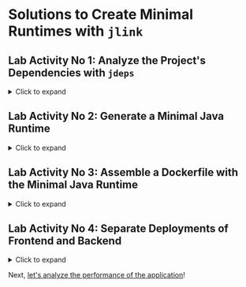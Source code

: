 # Solutions to Create Minimal Runtimes with `jlink`

## **Lab Activity No 1**: Analyze the Project's Dependencies with `jdeps`

<details>
<summary>Click to expand</summary>

After running:
```shell
# unix/macOS specific command
jdeps --class-path '../lib/*' --ignore-missing-deps --print-module-deps --multi-release 23 out/

# Windows specific commands
jdeps --class-path '..\lib\*' --ignore-missing-deps --print-module-deps --multi-release 23 out/
```

the output should be:

```shell
java.base,java.net.http,java.sql,jdk.httpserver
```
</details>

## **Lab Activity No 2**: Generate a Minimal Java Runtime

<details>
<summary>Click to expand</summary>

Final `jlink` command should look like:

```shell
jlink --add-modules java.base,java.net.http,java.sql,jdk.httpserver --no-man-pages --no-header-files --compress=zip-9 --output javaruntime
```
</details>

## **Lab Activity No 3**: Assemble a Dockerfile with the Minimal Java Runtime


<details>
<summary>Click to expand</summary>

```dockerfile
# Define your base image
FROM container-registry.oracle.com/java/openjdk:23-oraclelinux9 as jre-build

RUN $JAVA_HOME/bin/jlink \
--add-modules jdk.compiler,java.base,java.net.http,java.sql,jdk.httpserver\
--no-man-pages \
--no-header-files \
--compress=zip-9 \
--output javaruntime

# Define your base image
FROM oraclelinux:9-slim

ENV JAVA_HOME /usr/java/openjdk-23
ENV PATH $JAVA_HOME/bin:$PATH
COPY --from=jre-build /javaruntime $JAVA_HOME

WORKDIR app

# Continue with your application deployment
COPY ./lib /app/lib
COPY ./D_bday_jlink/src/main /app

RUN groupadd -r appuser && useradd -r -g appuser appuser
USER appuser

ENV JDK_JAVA_OPTIONS "--enable-preview"

ENTRYPOINT java --class-path 'lib/*' java/eu/ammbra/bday/Organizer.java "./resources/store/events.json" 8081
```
</details>

## **Lab Activity No 4**: Separate Deployments of Frontend and Backend

<details>
<summary>Click to expand</summary>

The final `Dockerfile.web` looks as following:

```dockerfile
# Step 1: Build the custom Java runtime
FROM container-registry.oracle.com/java/openjdk:23-oraclelinux9 as jre-build

RUN $JAVA_HOME/bin/jlink \
--add-modules jdk.compiler,jdk.httpserver \
--no-man-pages \
--no-header-files \
--compress=zip-9 \
--output javaruntime

# Step 2: Create the runtime environment
FROM oraclelinux:9-slim

# Set Java environment variables
ENV JAVA_HOME /usr/java/openjdk-23
ENV PATH $JAVA_HOME/bin:$PATH

# Copy the custom Java runtime from the first stage
COPY --from=jre-build /javaruntime $JAVA_HOME

# Set the working directory
WORKDIR /web

# Copy static files into the container
COPY ./static /web

# Create a non-root user and switch to it
RUN groupadd -r appuser && useradd -r -g appuser appuser && chown -R appuser:appuser /web
USER appuser

# Expose the HTTP port
EXPOSE 8002

# Start jwebserver with proper settings
ENTRYPOINT jwebserver --port 8002 --directory /web -b 0.0.0.0
```
</details>

Next, [let's analyze the performance of the application](../E_bday_jfr/README.md)!